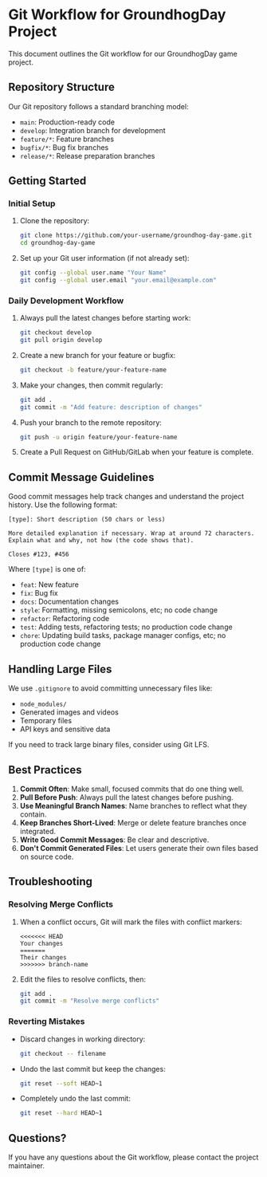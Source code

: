# Git Workflow for GroundhogDay Project

This document outlines the Git workflow for our GroundhogDay game project.

## Repository Structure

Our Git repository follows a standard branching model:

- `main`: Production-ready code
- `develop`: Integration branch for development
- `feature/*`: Feature branches
- `bugfix/*`: Bug fix branches
- `release/*`: Release preparation branches

## Getting Started

### Initial Setup

1. Clone the repository:
   ```bash
   git clone https://github.com/your-username/groundhog-day-game.git
   cd groundhog-day-game
   ```

2. Set up your Git user information (if not already set):
   ```bash
   git config --global user.name "Your Name"
   git config --global user.email "your.email@example.com"
   ```

### Daily Development Workflow

1. Always pull the latest changes before starting work:
   ```bash
   git checkout develop
   git pull origin develop
   ```

2. Create a new branch for your feature or bugfix:
   ```bash
   git checkout -b feature/your-feature-name
   ```

3. Make your changes, then commit regularly:
   ```bash
   git add .
   git commit -m "Add feature: description of changes"
   ```

4. Push your branch to the remote repository:
   ```bash
   git push -u origin feature/your-feature-name
   ```

5. Create a Pull Request on GitHub/GitLab when your feature is complete.

## Commit Message Guidelines

Good commit messages help track changes and understand the project history. Use the following format:

```
[type]: Short description (50 chars or less)

More detailed explanation if necessary. Wrap at around 72 characters.
Explain what and why, not how (the code shows that).

Closes #123, #456
```

Where `[type]` is one of:
- `feat`: New feature
- `fix`: Bug fix
- `docs`: Documentation changes
- `style`: Formatting, missing semicolons, etc; no code change
- `refactor`: Refactoring code
- `test`: Adding tests, refactoring tests; no production code change
- `chore`: Updating build tasks, package manager configs, etc; no production code change

## Handling Large Files

We use `.gitignore` to avoid committing unnecessary files like:
- `node_modules/`
- Generated images and videos
- Temporary files
- API keys and sensitive data

If you need to track large binary files, consider using Git LFS.

## Best Practices

1. **Commit Often**: Make small, focused commits that do one thing well.
2. **Pull Before Push**: Always pull the latest changes before pushing.
3. **Use Meaningful Branch Names**: Name branches to reflect what they contain.
4. **Keep Branches Short-Lived**: Merge or delete feature branches once integrated.
5. **Write Good Commit Messages**: Be clear and descriptive.
6. **Don't Commit Generated Files**: Let users generate their own files based on source code.

## Troubleshooting

### Resolving Merge Conflicts

1. When a conflict occurs, Git will mark the files with conflict markers:
   ```
   <<<<<<< HEAD
   Your changes
   =======
   Their changes
   >>>>>>> branch-name
   ```

2. Edit the files to resolve conflicts, then:
   ```bash
   git add .
   git commit -m "Resolve merge conflicts"
   ```

### Reverting Mistakes

- Discard changes in working directory:
  ```bash
  git checkout -- filename
  ```

- Undo the last commit but keep the changes:
  ```bash
  git reset --soft HEAD~1
  ```

- Completely undo the last commit:
  ```bash
  git reset --hard HEAD~1
  ```

## Questions?

If you have any questions about the Git workflow, please contact the project maintainer.
